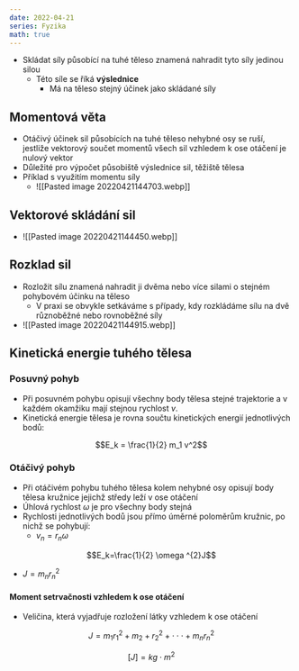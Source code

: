 ```yaml
---
date: 2022-04-21
series: Fyzika
math: true
---
```


- Skládat síly působící na tuhé těleso znamená nahradit tyto síly jedinou silou
	- Této síle se říká **výslednice**
		- Má na těleso stejný účinek jako skládané síly
## Momentová věta
- Otáčivý účinek sil působících na tuhé těleso nehybné osy se ruší, jestliže vektorový součet momentů všech sil vzhledem k ose otáčení je nulový vektor
- Důležité pro výpočet působiště výslednice sil, těžiště tělesa
- Příklad s využitím momentu síly
	- ![[Pasted image 20220421144703.webp]]

## Vektorové skládání sil
- ![[Pasted image 20220421144450.webp]]

## Rozklad sil
- Rozložit sílu znamená nahradit ji dvěma nebo více silami o stejném pohybovém účinku na těleso
	- V praxi se obvykle setkáváme s případy, kdy rozkládáme sílu na dvě různoběžné nebo rovnoběžné síly
- ![[Pasted image 20220421144915.webp]]

## Kinetická energie tuhého tělesa
### Posuvný pohyb
- Při posuvném pohybu opisují všechny body tělesa stejné trajektorie a v každém okamžiku mají stejnou rychlost $v$.
- Kinetická energie tělesa je rovna součtu kinetických energií jednotlivých bodů:

$$E_k = \frac{1}{2} m_1 v^2$$

### Otáčivý pohyb
- Při otáčivém pohybu tuhého tělesa kolem nehybné osy opisují body tělesa kružnice jejichž středy leží v ose otáčení
- Úhlová rychlost $\omega$ je pro všechny body stejná
- Rychlosti jednotlivých bodů jsou přímo úměrné poloměrům kružnic, po nichž se pohybují:
	- $v_n=r_n \omega$

$$E_k=\frac{1}{2} \omega ^{2}J$$

- $J=m_n r_n^2$

#### Moment setrvačnosti vzhledem k ose otáčení
- Veličina, která vyjadřuje rozložení látky vzhledem k ose otáčení

$$J=m_1r_1^2+m_2+r_2^2+ \cdot \cdot \cdot + m_n r_n^2$$

$$[J] = kg \cdot m^2$$